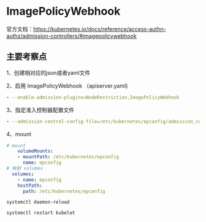 # ImagePolicyWebhook

官方文档：https://kubernetes.io/docs/reference/access-authn-authz/admission-controllers/#imagepolicywebhook

## 主要考察点

1、创建相对应的json或者yaml文件

2、启用 ImagePolicyWebhook （apiserver.yaml)
```yaml
- --enable-admission-plugins=NodeRestriction,ImagePolicyWebhook
```

3、指定准入控制器配置文件
```yaml
- --admission-control-config-file=/etc/kubernetes/epconfig/admission_configuration.json
```

4、mount
```yaml
# mount
    volumeMounts:
    - mountPath: /etc/kubernetes/epconfig
      name: epconfig
# 映射 volumes      
  volumes:
    - name: epconfig
    hostPath:
      path: /etc/kubernetes/epconfig
```

```shell
systemctl daemon-reload

systemctl restart kubelet
```